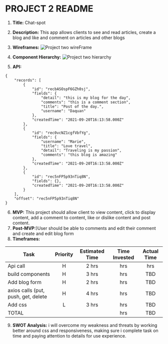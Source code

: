 # PROJECT 2 README <!-- omit in toc -->
1. **Title:** Chat-spot
2. **Description:** This app allows clients to see and read articles, create a blog and like and comment on articles and other blogs
3. **Wireframes:** 
![Project two wireFrame](https://user-images.githubusercontent.com/89764557/134079336-834c468f-350f-41bd-8d89-328362e3574a.png)

4. **Component Hierarchy:** ![Project two hierarchy](https://user-images.githubusercontent.com/89764557/134079359-a575a8e6-c10d-4085-9642-482fbcc094db.jpeg)

5. **API:** 
```
{
    "records": [
        {
            "id": "recbASOspF6GZh0sj",
            "fields": {
                "detail": "this is my blog for the day",
                "comments": "this is a comment section",
                "title": "Post of the day.",
                "username": "Daquan"
            },
            "createdTime": "2021-09-20T16:13:58.000Z"
        },
        {
            "id": "rec0vcNZ1cgfVbfYg",
            "fields": {
                "username": "Marie",
                "title": "Love travel",
                "detail": "Traveling is my passion",
                "comments": "this blog is amazing"
            },
            "createdTime": "2021-09-20T16:13:58.000Z"
        },
        {
            "id": "rec5nFP5p93nTiq8N",
            "fields": {},
            "createdTime": "2021-09-20T16:13:58.000Z"
        }
    ],
    "offset": "rec5nFP5p93nTiq8N"
}

```

6. **MVP:** This project should allow client to view content, click to display content, add a comment to content, like or dislike content and post content.
7. **Post-MVP:**)User should be able to comments and edit their comment and create and edit blog form
8. **Timeframes:**

| Task             | Priority | Estimated Time | Time Invested | Actual Time |
| ---------------- | :------: | :------------: | :-----------: | :---------: |
| Api call         |    H     |     2 hrs      |      hrs     |     hrs    |
| build components |    H     |     3 hrs      |      hrs     |     TBD     |
| Add blog form    |    H     |     2 hrs      |      hrs     |     TBD     |
| axios calls (put, push, get, delete      |    H     |     4 hrs      |      hrs     |     TBD     |
| Add css          |    L     |     3 hrs      |      hrs     |     TBD     |
| TOTAL            |          |      |     hrs     |     TBD     |


9. **SWOT Analysis:** i will overcome my weakness and threats by working better around css and responsiveness, making sure i complete task on time and paying attention to details for use experience.